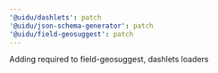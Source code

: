 ```yaml
---
'@uidu/dashlets': patch
'@uidu/json-schema-generator': patch
'@uidu/field-geosuggest': patch
---
```


Adding required to field-geosuggest, dashlets loaders
